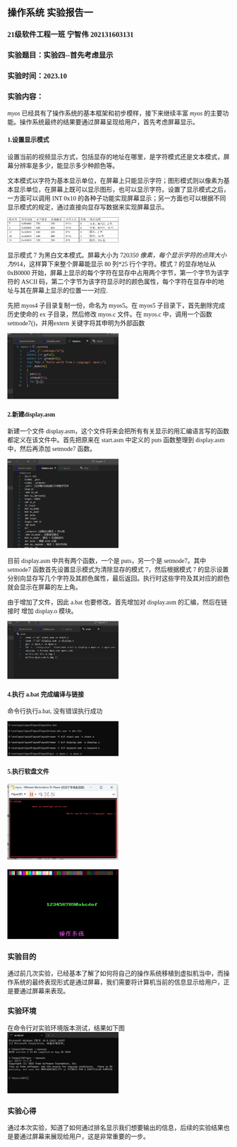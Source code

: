 <font face="楷体">

## 操作系统 实验报告一

### 21级软件工程一班 宁智伟 202131603131

### 实验题目：实验四--首先考虑显示

### 实验时间：2023.10

### 实验内容：
  $myos$ 已经具有了操作系统的基本框架和初步模样，接下来继续丰富 $myos$ 的主要功能。操作系统最终的结果要通过屏幕呈现给用户，首先考虑屏幕显示。

#### 1.设置显示模式
  设置当前的视频显示方式，包括显存的地址在哪里，是字符模式还是文本模式，屏幕分辨率是多少，能显示多少种颜色等。

  文本模式以字符为基本显示单位，在屏幕上只能显示字符；图形模式则以像素为基本显示单位，在屏幕上既可以显示图形，也可以显示字符。设置了显示模式之后，一方面可以调用 INT 0x10 的各种子功能实现屏幕显示；另一方面也可以根据不同显示模式的规定，通过直接向显存写数据来实现屏幕显示。

  <img src="image.png" width="50%">

  显示模式 7 为黑白文本模式。屏幕大小为 720*350 像素，每个显示字符的点阵大小为9*14，这样算下来整个屏幕能显示 80 列*25 行个字符。模式 7 的显存地址从 0xB0000 开始，屏幕上显示的每个字符在显存中占用两个字节，第一个字节为该字符的 ASCII 码，第二个字节为该字符显示时的颜色属性，每个字符在显存中的地址与其在屏幕上显示的位置一一对应.

  先把 myos4 子目录复制一份，命名为 myos5。在 myos5 子目录下，首先删除完成历史使命的 ex 子目录，然后修改 myos.c 文件。在 myos.c 中，调用一个函数 setmode7()，并用extern 关键字将其申明为外部函数
  
  <img src="image-1.png" width="50%">


#### 2.新建display.asm

  新建一个文件 display.asm，这个文件将来会把所有有关显示的用汇编语言写的函数都定义在该文件中。首先把原来在 start.asm 中定义的 puts 函数整理到 display.asm 中，然后再添加 setmode7 函数。

  <img src="image-2.png" width="50%">

  目前 display.asm 中共有两个函数，一个是 puts，另一个是 setmode7。其中 setmode7 函数首先设置显示模式为清除显存的模式 7，然后根据模式 7 的显示设置分别向显存写几个字符及其颜色属性，最后返回。执行时这些字符及其对应的颜色就会显示在屏幕的左上角。
  
  由于增加了文件，因此 a.bat 也要修改。首先增加对 display.asm 的汇编，然后在链接时
增加 display.o 模块。

  <img src="image-3.png" width="50%">

#### 4.执行 a.bat 完成编译与链接
  
  命令行执行a.bat, 没有错误执行成功
  
  <img src="image-4.png" width="50%">

#### 5.执行软盘文件

  <img src="image-5.png" width="50%">

  <br>
  <br>

  <img src="image-7.png" width="50%">

### 实验目的

  通过前几次实验，已经基本了解了如何将自己的操作系统移植到虚拟机当中，而操作系统的最终表现形式是通过屏幕，我们需要将计算机当前的信息显示给用户，正是要通过屏幕来表现。

### 实验环境

  在命令行对实验环境版本测试，结果如下图
  <img src="image-6.png" width="50%">

### 实验心得

  通过本次实验，知道了如何通过排名显示我们想要输出的信息，后续的实验结果也是要通过屏幕来展现给用户，这是非常重要的一步。